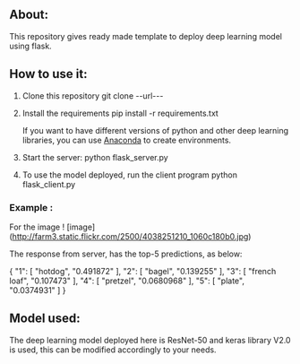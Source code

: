 

## About:
This repository gives ready made template to deploy deep learning model using flask. 

## How to use it:
1. Clone this repository 
git clone --url---

2. Install the requirements 
    pip install -r requirements.txt 
      
    If you want to have different versions of python and other deep learning libraries, you can use [Anaconda](https://anaconda.org/anaconda/python) to create environments.

3. Start the server:
python flask_server.py

4. To use the model deployed, run the client program 
python flask_client.py

### Example :
For the image 
! [image] (http://farm3.static.flickr.com/2500/4038251210_1060c180b0.jpg)

The response from server, has the top-5 predictions, as below:

{
  "1": [
    "hotdog", 
    "0.491872"
  ], 
  "2": [
    "bagel", 
    "0.139255"
  ], 
  "3": [
    "french loaf", 
    "0.107473"
  ], 
  "4": [
    "pretzel", 
    "0.0680968"
  ], 
  "5": [
    "plate", 
    "0.0374931"
  ]
}



## Model used:
The deep learning model deployed here is ResNet-50 and keras library V2.0 is used, this can be modified accordingly to your needs.
